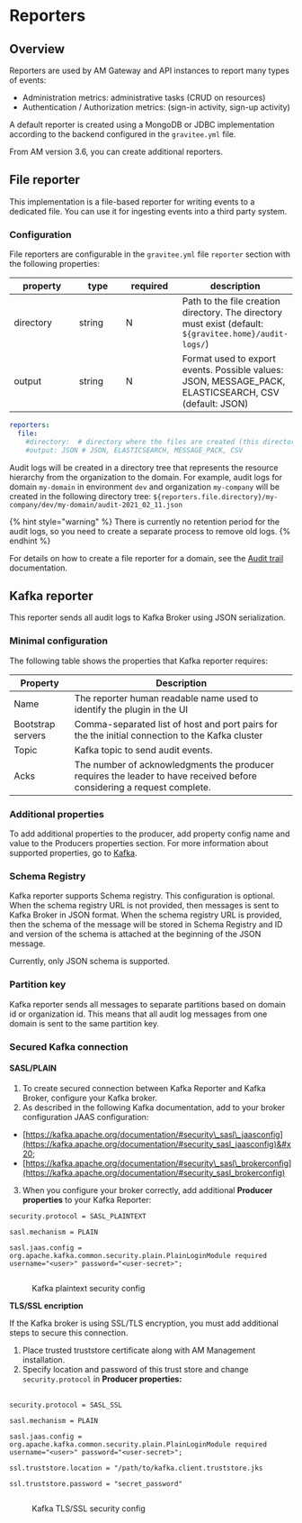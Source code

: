 # Reporters

## Overview

Reporters are used by AM Gateway and API instances to report many types of events:

* Administration metrics: administrative tasks (CRUD on resources)
* Authentication / Authorization metrics: (sign-in activity, sign-up activity)

A default reporter is created using a MongoDB or JDBC implementation according to the backend configured in the `gravitee.yml` file.

From AM version 3.6, you can create additional reporters.

## File reporter

This implementation is a file-based reporter for writing events to a dedicated file. You can use it for ingesting events into a third party system.

### Configuration

File reporters are configurable in the `gravitee.yml` file `reporter` section with the following properties:

<table><thead><tr><th width="121">property</th><th width="83">type</th><th width="97">required</th><th>description</th></tr></thead><tbody><tr><td>directory</td><td>string</td><td>N</td><td>Path to the file creation directory. The directory must exist (default: <code>${gravitee.home}/audit-logs/</code>)</td></tr><tr><td>output</td><td>string</td><td>N</td><td>Format used to export events. Possible values: JSON, MESSAGE_PACK, ELASTICSEARCH, CSV (default: JSON)</td></tr></tbody></table>

```yaml
reporters:
  file:
    #directory:  # directory where the files are created (this directory must exist): default value = ${gravitee.home}/audit-logs/
    #output: JSON # JSON, ELASTICSEARCH, MESSAGE_PACK, CSV
```

Audit logs will be created in a directory tree that represents the resource hierarchy from the organization to the domain. For example, audit logs for domain `my-domain` in environment `dev` and organization `my-company` will be created in the following directory tree: `${reporters.file.directory}/my-company/dev/my-domain/audit-2021_02_11.json`

{% hint style="warning" %}
There is currently no retention period for the audit logs, so you need to create a separate process to remove old logs.
{% endhint %}

For details on how to create a file reporter for a domain, see the [Audit trail](../../guides/audit-trail.md) documentation.

## Kafka reporter

This reporter sends all audit logs to Kafka Broker using JSON serialization.&#x20;

### **Minimal configuration**

The following table shows the properties that Kafka reporter requires:

| Property          | Description                                                                                                            |
| ----------------- | ---------------------------------------------------------------------------------------------------------------------- |
| Name              | The reporter human readable name used to identify the plugin in the UI                                                 |
| Bootstrap servers | Comma-separated list of host and port pairs for the the initial connection to the Kafka cluster                        |
| Topic             | Kafka topic to send audit events.                                                                                      |
| Acks              | The number of acknowledgments the producer requires the leader to have received before considering a request complete. |

### **Additional properties**

To add additional properties to the producer, add property config name and value to the Producers properties section. For more information about supported properties, go to [Kafka](https://kafka.apache.org/documentation/#producerconfigs).

### **Schema Registry**

Kafka reporter supports Schema registry. This configuration is optional. When the schema registry URL is not provided, then messages is sent to Kafka Broker in JSON format. When the schema registry URL is provided, then the schema of the message will be stored in Schema Registry and ID and version of the schema is attached at the beginning of the JSON message.&#x20;

Currently, only JSON schema is supported.

### **Partition key**

Kafka reporter sends all messages to separate partitions based on domain id or organization id. This means that all audit log messages from one domain is sent to the same partition key.

### Secured Kafka connection

#### SASL/PLAIN

1. To create secured connection between Kafka Reporter and Kafka Broker, configure your Kafka broker.
2. As described in the following Kafka documentation, add to your broker configuration JAAS configuration:

* [https://kafka.apache.org/documentation/#security\_sasl\_jaasconfig](https://kafka.apache.org/documentation/#security_sasl_jaasconfig)&#x20;
* [https://kafka.apache.org/documentation/#security\_sasl\_brokerconfig](https://kafka.apache.org/documentation/#security_sasl_brokerconfig)

3. When you configure your broker correctly, add additional **Producer properties** to your Kafka Reporter:

`security.protocol = SASL_PLAINTEXT`

`sasl.mechanism = PLAIN`

`sasl.jaas.config = org.apache.kafka.common.security.plain.PlainLoginModule required username="<user>" password="<user-secret>";`

<figure><img src="../../.gitbook/assets/kafka-config.png" alt=""><figcaption><p>Kafka plaintext security config</p></figcaption></figure>

**TLS/SSL encription**

If the Kafka broker is using SSL/TLS encryption, you must add additional steps to secure this connection.

1. Place trusted truststore certificate along with AM Management installation.&#x20;
2. Specify location and password of this trust store and change `security.protocol` in **Producer properties:**

\
`security.protocol = SASL_SSL`

`sasl.mechanism = PLAIN`

`sasl.jaas.config = org.apache.kafka.common.security.plain.PlainLoginModule required username="<user>" password="<user-secret>";`

`ssl.truststore.location = "/path/to/kafka.client.truststore.jks`

`ssl.truststore.password = "secret_password"`

<figure><img src="../../.gitbook/assets/kafka-ssl-config.png" alt=""><figcaption><p>Kafka TLS/SSL security config</p></figcaption></figure>

